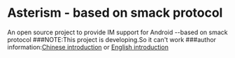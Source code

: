 # Asterism - based on smack protocol
An open source project to provide IM support for Android --based on smack protocol 
###NOTE:This project is developing.So it can't work
###author information:[Chinese introduction](http://www.qszxin.com/me) or [English introduction](http://www.qszxin.com/me)  